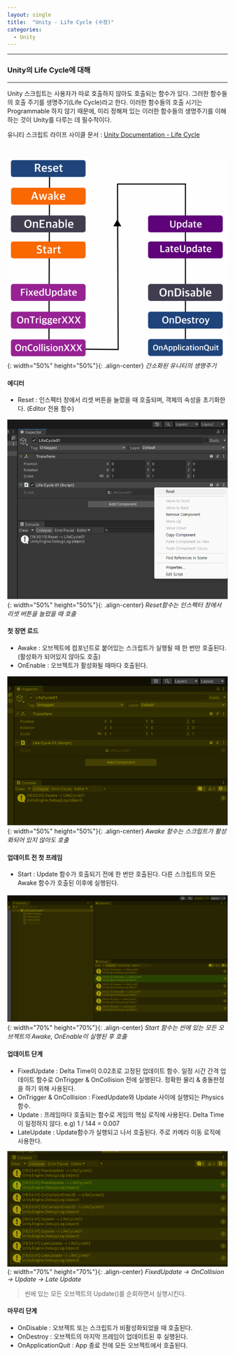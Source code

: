 ```yaml
---
layout: single
title:  "Unity - Life Cycle (수정)"
categories:
  - Unity
---
```


---

### Unity의 Life Cycle에 대해
---

Unity 스크립트는 사용자가 따로 호출하지 않아도 호출되는 함수가 있다. 그러한 함수들의 호출 주기를 생명주기(Life Cycle)라고 한다. 이러한 함수들의 호출 시기는 Programmable 하지 않기 때문에, 미리 정해져 있는 이러한 함수들의 생명주기를 이해하는 것이 Unity를 다루는 데 필수적이다.

유니티 스크립트 라이프 사이클 문서 : 
[Unity Documentation - Life Cycle](https://docs.unity3d.com/Manual/ExecutionOrder.html#BeforeTheFirstFrameUpdate)

<br>

![](/assets/images/unity_simpleLifeCycle.png){: width="50%" height="50%"}{: .align-center}
*간소화된 유니티의 생명주기*

#### 에디터

* Reset : 인스펙터 창에서 리셋 버튼을 눌렀을 때 호출되며, 객체의 속성을 초기화한다. (Editor 전용 함수)

![](/assets/images/unity_lifecycle07.png){: width="50%" height="50%"}{: .align-center}
*Reset함수는 인스펙터 창에서 리셋 버튼을 눌렀을 때 호출*


#### 첫 장면 로드
* Awake : 오브젝트에 컴포넌트로 붙어있는 스크립트가 실행될 때 한 번만 호출된다. (활성화가 되어있지 않아도 호출)
* OnEnable : 오브젝트가 활성화될 때마다 호출된다.

![](/assets/images/unity_lifecycle05.png){: width="50%" height="50%"}{: .align-center}
*Awake 함수는 스크립트가 활성화되어 있지 않아도 호출*


#### 업데이트 전 첫 프레임
* Start : Update 함수가 호출되기 전에 한 번만 호출된다. 다른 스크립트의 모든 Awake 함수가 호출된 이후에 실행된다.

![](/assets/images/unity_lifecycle08.png){: width="70%" height="70%"}{: .align-center}
*Start 함수는 씬에 있는 모든 오브젝트의 Awake, OnEnable이 실행된 후 호출*

<!--
![](/assets/images/unity_lifecycle03.png){: width="50%" height="50%"}{: .align-center}
*오브젝트와 스크립트가 모두 활성화된 상태*

![](/assets/images/unity_lifecycle02.png){: width="60%" height="60%"}{: .align-center}
*Awake -> OnEnable -> Start 순으로 호출*
-->


#### 업데이트 단계

* FixedUpdate : Delta Time이 0.02초로 고정된 업데이트 함수. 일정 시간 간격 업데이트 함수로 OnTrigger & OnCollision 전에 실행된다. 정확한 물리 & 충돌판정을 하기 위해 사용된다.
* OnTrigger & OnCollision : FixedUpdate와 Update 사이에 실행되는 Physics 함수.
* Update : 프레임마다 호출되는 함수로 게임의 핵심 로직에 사용된다. Delta Time이 일정하지 않다. e.g) 1 / 144 = 0.007
* LateUpdate : Update함수가 실행되고 나서 호출된다. 주로 카메라 이동 로직에 사용한다.

![](/assets/images/unity_lifecycle10.png){: width="70%" height="70%"}{: .align-center}
*FixedUpdate -> OnCollision -> Update -> Late Update*

> 씬에 있는 모든 오브젝트의 Update()를 순회하면서 실행시킨다.

#### 마무리 단계

* OnDisable : 오브젝트 또는 스크립트가 비활성화되었을 때 호출된다.
* OnDestroy : 오브젝트의 마지막 프레임이 업데이트된 후 실행된다.
* OnApplicationQuit : App 종료 전에 모든 오브젝트에서 호출된다.
